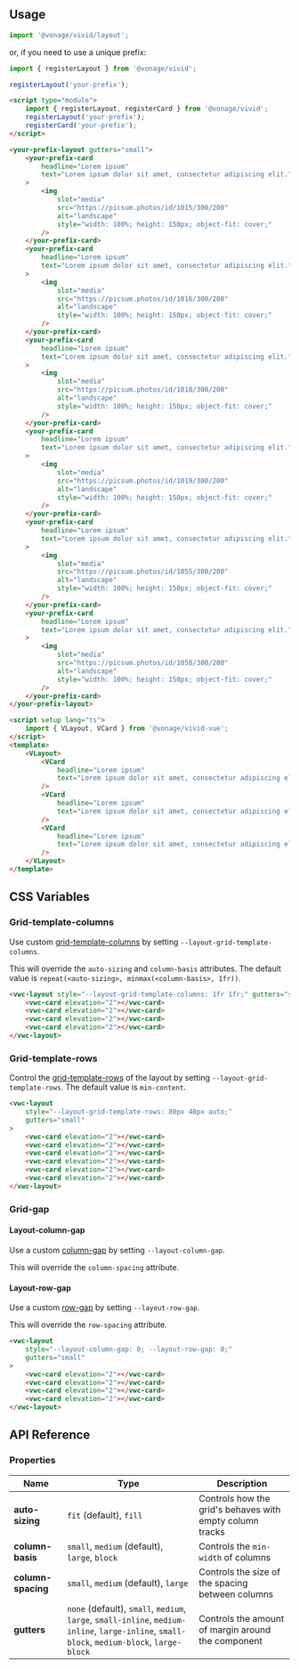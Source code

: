 ## Usage

<vwc-tabs gutters="none">
<vwc-tab label="Web component"></vwc-tab>
<vwc-tab-panel>

```js
import '@vonage/vivid/layout';
```

or, if you need to use a unique prefix:

```js
import { registerLayout } from '@vonage/vivid';

registerLayout('your-prefix');
```

```html preview full
<script type="module">
	import { registerLayout, registerCard } from '@vonage/vivid';
	registerLayout('your-prefix');
	registerCard('your-prefix');
</script>

<your-prefix-layout gutters="small">
	<your-prefix-card
		headline="Lorem ipsum"
		text="Lorem ipsum dolor sit amet, consectetur adipiscing elit."
	>
		<img
			slot="media"
			src="https://picsum.photos/id/1015/300/200"
			alt="landscape"
			style="width: 100%; height: 150px; object-fit: cover;"
		/>
	</your-prefix-card>
	<your-prefix-card
		headline="Lorem ipsum"
		text="Lorem ipsum dolor sit amet, consectetur adipiscing elit."
	>
		<img
			slot="media"
			src="https://picsum.photos/id/1016/300/200"
			alt="landscape"
			style="width: 100%; height: 150px; object-fit: cover;"
		/>
	</your-prefix-card>
	<your-prefix-card
		headline="Lorem ipsum"
		text="Lorem ipsum dolor sit amet, consectetur adipiscing elit."
	>
		<img
			slot="media"
			src="https://picsum.photos/id/1018/300/200"
			alt="landscape"
			style="width: 100%; height: 150px; object-fit: cover;"
		/>
	</your-prefix-card>
	<your-prefix-card
		headline="Lorem ipsum"
		text="Lorem ipsum dolor sit amet, consectetur adipiscing elit."
	>
		<img
			slot="media"
			src="https://picsum.photos/id/1019/300/200"
			alt="landscape"
			style="width: 100%; height: 150px; object-fit: cover;"
		/>
	</your-prefix-card>
	<your-prefix-card
		headline="Lorem ipsum"
		text="Lorem ipsum dolor sit amet, consectetur adipiscing elit."
	>
		<img
			slot="media"
			src="https://picsum.photos/id/1055/300/200"
			alt="landscape"
			style="width: 100%; height: 150px; object-fit: cover;"
		/>
	</your-prefix-card>
	<your-prefix-card
		headline="Lorem ipsum"
		text="Lorem ipsum dolor sit amet, consectetur adipiscing elit."
	>
		<img
			slot="media"
			src="https://picsum.photos/id/1050/300/200"
			alt="landscape"
			style="width: 100%; height: 150px; object-fit: cover;"
		/>
	</your-prefix-card>
</your-prefix-layout>
```

</vwc-tab-panel>
<vwc-tab label="Vue"></vwc-tab>
<vwc-tab-panel>

```html
<script setup lang="ts">
	import { VLayout, VCard } from '@vonage/vivid-vue';
</script>
<template>
	<VLayout>
		<VCard
			headline="Lorem ipsum"
			text="Lorem ipsum dolor sit amet, consectetur adipiscing elit."
		/>
		<VCard
			headline="Lorem ipsum"
			text="Lorem ipsum dolor sit amet, consectetur adipiscing elit."
		/>
		<VCard
			headline="Lorem ipsum"
			text="Lorem ipsum dolor sit amet, consectetur adipiscing elit."
		/>
	</VLayout>
</template>
```

</vwc-tab-panel>
</vwc-tabs>

## CSS Variables

### Grid-template-columns

Use custom [grid-template-columns](https://developer.mozilla.org/en-US/docs/Web/CSS/grid-template-columns) by setting `--layout-grid-template-columns`.

This will override the `auto-sizing` and `column-basis` attributes. The default value is `repeat(<auto-sizing>, minmax(<column-basis>, 1fr))`.

```html preview full
<vwc-layout style="--layout-grid-template-columns: 1fr 1fr;" gutters="small">
	<vwc-card elevation="2"></vwc-card>
	<vwc-card elevation="2"></vwc-card>
	<vwc-card elevation="2"></vwc-card>
	<vwc-card elevation="2"></vwc-card>
</vwc-layout>
```

### Grid-template-rows

Control the [grid-template-rows](https://developer.mozilla.org/en-US/docs/Web/CSS/grid-template-rows) of the layout by setting `--layout-grid-template-rows`. The default value is `min-content`.

```html preview full
<vwc-layout
	style="--layout-grid-template-rows: 80px 40px auto;"
	gutters="small"
>
	<vwc-card elevation="2"></vwc-card>
	<vwc-card elevation="2"></vwc-card>
	<vwc-card elevation="2"></vwc-card>
	<vwc-card elevation="2"></vwc-card>
	<vwc-card elevation="2"></vwc-card>
	<vwc-card elevation="2"></vwc-card>
</vwc-layout>
```

### Grid-gap

#### Layout-column-gap

Use a custom [column-gap](https://developer.mozilla.org/en-US/docs/Web/CSS/column-gap) by setting `--layout-column-gap`.

This will override the `column-spacing` attribute.

#### Layout-row-gap

Use a custom [row-gap](https://developer.mozilla.org/en-US/docs/Web/CSS/row-gap) by setting `--layout-row-gap`.

This will override the `row-spacing` attribute.

```html preview full
<vwc-layout
	style="--layout-column-gap: 0; --layout-row-gap: 0;"
	gutters="small"
>
	<vwc-card elevation="2"></vwc-card>
	<vwc-card elevation="2"></vwc-card>
	<vwc-card elevation="2"></vwc-card>
	<vwc-card elevation="2"></vwc-card>
</vwc-layout>
```

## API Reference

### Properties

<div class="table-wrapper">

| Name               | Type                                                                                                                                        | Description                                              |
| ------------------ | ------------------------------------------------------------------------------------------------------------------------------------------- | -------------------------------------------------------- |
| **auto-sizing**    | `fit` (default), `fill`                                                                                                                     | Controls how the grid's behaves with empty column tracks |
| **column-basis**   | `small`, `medium` (default), `large`, `block`                                                                                               | Controls the `min-width` of columns                      |
| **column-spacing** | `small`, `medium` (default), `large`                                                                                                        | Controls the size of the spacing between columns         |
| **gutters**        | `none` (default), `small`, `medium`, `large`, `small-inline`, `medium-inline`, `large-inline`, `small-block`, `medium-block`, `large-block` | Controls the amount of margin around the component       |

</div>
